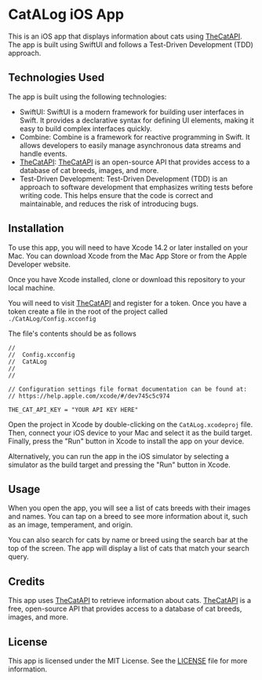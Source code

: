 # CatALog iOS App

This is an iOS app that displays information about cats using [TheCatAPI](https://thecatapi.com). The app is built using SwiftUI and follows a Test-Driven Development (TDD) approach.

## Technologies Used

The app is built using the following technologies:

* SwiftUI: SwiftUI is a modern framework for building user interfaces in Swift. It provides a declarative syntax for defining UI elements, making it easy to build complex interfaces quickly.
* Combine: Combine is a framework for reactive programming in Swift. It allows developers to easily manage asynchronous data streams and handle events.
* [TheCatAPI](https://thecatapi.com): [TheCatAPI](https://thecatapi.com) is an open-source API that provides access to a database of cat breeds, images, and more.
* Test-Driven Development: Test-Driven Development (TDD) is an approach to software development that emphasizes writing tests before writing code. This helps ensure that the code is correct and maintainable, and reduces the risk of introducing bugs.

## Installation

To use this app, you will need to have Xcode 14.2 or later installed on your Mac. You can download Xcode from the Mac App Store or from the Apple Developer website.

Once you have Xcode installed, clone or download this repository to your local machine.

You will need to visit [TheCatAPI](https://thecatapi.com) and register for a token.  Once you have a token create a file in the root of the project called `./CatALog/Config.xcconfig` 

The file's contents should be as follows

```
//
//  Config.xcconfig
//  CatALog
//
//

// Configuration settings file format documentation can be found at:
// https://help.apple.com/xcode/#/dev745c5c974

THE_CAT_API_KEY = "YOUR API KEY HERE"
```

Open the project in Xcode by double-clicking on the `CatALog.xcodeproj` file. Then, connect your iOS device to your Mac and select it as the build target. Finally, press the "Run" button in Xcode to install the app on your device.

Alternatively, you can run the app in the iOS simulator by selecting a simulator as the build target and pressing the "Run" button in Xcode.

## Usage

When you open the app, you will see a list of cats breeds with their images and names. You can tap on a breed to see more information about it, such as an image, temperament, and origin.

You can also search for cats by name or breed using the search bar at the top of the screen. The app will display a list of cats that match your search query.

## Credits

This app uses [TheCatAPI](https://thecatapi.com) to retrieve information about cats. [TheCatAPI](https://thecatapi.com) is a free, open-source API that provides access to a database of cat breeds, images, and more.

## License

This app is licensed under the MIT License. See the [LICENSE](LICENSE) file for more information.
